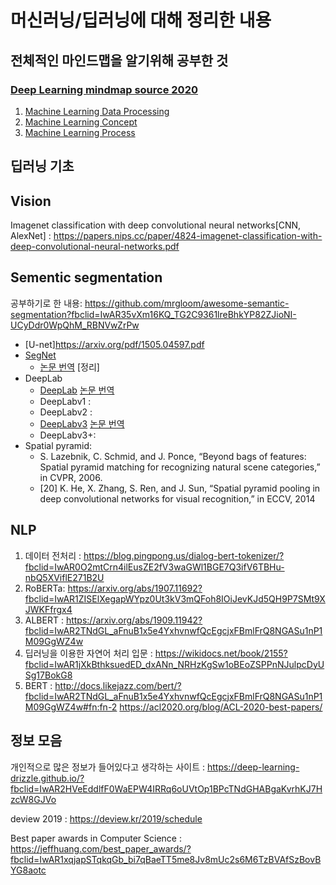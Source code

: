 # 머신러닝/딥러닝에 대해 정리한 내용

## 전체적인 마인드맵을 알기위해 공부한 것

### [Deep Learning mindmap source 2020](https://whimsical.com/CA7f3ykvXpnJ9Az32vYXva)

1. [Machine Learning Data Processing](https://github.com/nOctaveLay/deep_learning_mindmap/blob/master/machine%20learning%20data%20processing%20roadmap.md)
2. [Machine Learning Concept](https://github.com/nOctaveLay/deep_learning_mindmap/blob/master/machine%20learning%20concept.md)
3. [Machine Learning Process](https://github.com/nOctaveLay/deep_learning_mindmap/blob/master/machine%20learning%20process.md)

## 딥러닝 기초

## Vision

Imagenet classification with deep convolutional neural networks[CNN, AlexNet] : https://papers.nips.cc/paper/4824-imagenet-classification-with-deep-convolutional-neural-networks.pdf

## Sementic segmentation

공부하기로 한 내용: https://github.com/mrgloom/awesome-semantic-segmentation?fbclid=IwAR35vXm16KQ_TG2C9361lreBhkYP82ZJioNI-UCyDdr0WpQhM_RBNVwZrPw

- [U-net]https://arxiv.org/pdf/1505.04597.pdf
- [SegNet](https://arxiv.org/pdf/1511.00561.pdf)
  - [논문 번역](https://github.com/nOctaveLay/deep_learning_mindmap/blob/master/SegNet.md) [정리]
- DeepLab
  - [DeepLab](https://arxiv.org/pdf/1606.00915.pdf) [논문 번역](Deeplab/Deeplab.md)
  - DeepLabv1 :
  - DeepLabv2 :
  - [DeepLabv3](https://arxiv.org/pdf/1706.05587.pdf) [논문 번역](Deeplab/Deeplab_v3.md)
  - DeepLabv3+:
- Spatial pyramid: 
  - S. Lazebnik, C. Schmid, and J. Ponce, “Beyond bags of features: Spatial pyramid matching for recognizing natural scene categories,” in CVPR, 2006.
  - [20] K. He, X. Zhang, S. Ren, and J. Sun, “Spatial pyramid pooling in deep convolutional networks for visual recognition,” in ECCV, 2014

## NLP

1. 데이터 전처리 : https://blog.pingpong.us/dialog-bert-tokenizer/?fbclid=IwAR0O2mtCrn4ilEusZE2fV3waGWl1BGE7Q3ifV6TBHu-nbQ5XViflE271B2U
1. RoBERTa: https://arxiv.org/abs/1907.11692?fbclid=IwAR1ZISElXegapWYpz0Ut3kV3mQFoh8IOiJevKJd5QH9P7SMt9XJWKFfrgx4
1. ALBERT : https://arxiv.org/abs/1909.11942?fbclid=IwAR2TNdGL_aFnuB1x5e4YxhvnwfQcEgcjxFBmlFrQ8NGASu1nP1M09GgWZ4w
1. 딥러닝을 이용한 자연어 처리 입문 : https://wikidocs.net/book/2155?fbclid=IwAR1jXkBthksuedED_dxANn_NRHzKgSw1oBEoZSPPnNJulpcDyUSg17BokG8
1. BERT : http://docs.likejazz.com/bert/?fbclid=IwAR2TNdGL_aFnuB1x5e4YxhvnwfQcEgcjxFBmlFrQ8NGASu1nP1M09GgWZ4w#fn:fn-2
https://acl2020.org/blog/ACL-2020-best-papers/

## 정보 모음

개인적으로 많은 정보가 들어있다고 생각하는 사이트 : https://deep-learning-drizzle.github.io/?fbclid=IwAR2HVeEddlfF0WaEPW4IRRq6oUVtOp1BPcTNdGHABgaKvrhKJ7HzcW8GJVo

deview 2019 : https://deview.kr/2019/schedule
 
Best paper awards in Computer Science : https://jeffhuang.com/best_paper_awards/?fbclid=IwAR1xqjapSTqkqGb_bi7qBaeTT5me8Jv8mUc2s6M6TzBVAfSzBovBYG8aotc
